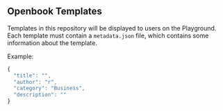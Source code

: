 ## Openbook Templates

Templates in this repository will be displayed to users on the Playground. Each template must contain a `metadata.json` file, which contains some information about the template.

Example:

```js
{
  "title": "",
  "author": "r",
  "category": "Business",
  "description": ""
}
```
